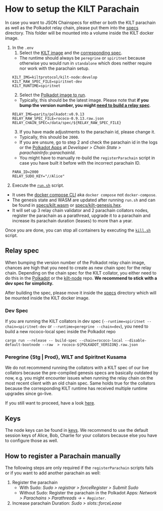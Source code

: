 # How to setup the KILT Parachain

In case you want to JSON Chainspecs for either or both the KILT parachain as well as the Polkadot relay chain, please put them into the [specs](./specs) directory.
This folder will be mounted into a volume inside the KILT docker image.

1. In the `.env`
   1. Select the [KILT image](https://hub.docker.com/r/kiltprotocol/peregrine/tags?page=1&ordering=last_updated) and the [corresponding spec](https://github.com/KILTprotocol/mashnet-node/blob/develop/nodes/parachain/src/command.rs#L41).
   * The runtime should always be `peregrine` or `spiritnet` because otherwise you would run in `standalone` which does neither require nor work with the parachain setup.
   ```
   KILT_IMG=kiltprotocol/kilt-node:develop
   KILT_RAW_SPEC_FILE=spiritnet-dev
   KILT_RUNTIME=spiritnet
   ```
   2. Select the [Polkadot image to run](https://hub.docker.com/r/parity/polkadot/tags?page=1&ordering=last_updated).
   * Typically, this should be the latest image. Please note that **if you bump the version number, you might [need to build a relay spec](#relay-spec)**.
   ```
   RELAY_IMG=parity/polkadot:v0.9.13
   RELAY_RAW_SPEC_FILE=rococo-0.9.13.raw.json
   RELAY_CHAIN_SPEC=/data/spec/${RELAY_RAW_SPEC_FILE}
   ```
   3. If you have made adjustments to the parachain id, please change it.
   * Typically, this should be `2000`.
   * If you are unsure, go to step 2 and check the parachain id in the logs or the [Polkadot Apps](https://polkadot.js.org/apps/?rpc=ws%3A%2F%2F127.0.0.1%3A9944#/extrinsics) at _Developer > Chain State > parachainInfo::parachainId_. 
   * You might have to manually re-build the `registerParachain` script in case you have built it before with the incorrect parachain ID.
   ```
   PARA_ID=2000
   RELAY_SUDO_KEY="//Alice"

   ```
2. Execute the [`run.sh`](./run.sh) script.
* It uses the [docker compose CLI](https://docs.docker.com/compose/cli-command/) aka `docker compose` not `docker-compose`.
* The genesis state and WASM are updated after running `run.sh` and can be found in [specs/kilt.wasm](specs/kilt.wasm) or [specs/kilt-genesis.hex](/specs/kilt-genesis.hex).
* It will set up 3 relay chain validator and 2 parachain collators nodes, register the parachain as a parathread, upgrade it to a parachain and increase its parachain duration (leases) to more than a year.

Once you are done, you can stop all containers by executing the [`kill.sh`](./kill.sh) script.

## Relay spec

When bumping the version number of the Polkadot relay chain image, chances are high that you need to create as new chain spec for the relay chain. 
Depending on the chain spec for the KILT collator, you either need to do this in the [Polkadot](https://github.com/paritytech/polkadot) or the [kilt-node](https://github.com/KILTprotocol/mashnet-node/tree/develop/.maintain/reset-spec) repo.
**We recommend to stick with a dev spec for simplicity.**

After building the spec, please move it inside the [specs](./specs) directory which will be mounted inside the KILT docker image.

### Dev Spec

If you are running the KILT collators in dev spec (`--runtime=spiritnet --chain=spiritnet-dev` or `--runtime=peregrine --chain=dev`), you need to build a new rococo-local spec inside the Polkadot repo
```
cargo run --release -- build-spec --chain=rococo-local --disable-default-bootnode --raw  > rococo-${POLKADOT_VERSION}.raw.json
```

### Peregrine {Stg | Prod}, WILT and Spiritnet Kusama
We do not recommend running the collators with a KILT spec of our live collators because the pre-compiled genesis specs are basically outdated by now, e.g. you might encounter issues when running the relay chain on the most recent client with an old chain spec.
Same holds true for the collators because the corresponding KILT runtime has received multiple runtime upgrades since go-live.

If you still want to proceed, have a look [here](https://github.com/KILTprotocol/mashnet-node/tree/develop/.maintain/reset-spec).

## Keys

The node keys can be found in [keys](/keys). We recommend to use the default session keys of Alice, Bob, Charlie for your collators because else you have to configure those as well.

## How to register a Parachain manually

The following steps are only required if the `registerParachain` scripts fails or if you want to add another parachain as well: 

1. Register the parachain
   * With Sudo: _Sudo > registrar > forceRegister > Submit Sudo_
   * Without Sudo: Register the parachain in the Polkadot Apps: _Network > Parachains > Parathreads -> `+ Register`_.
2. Increase parachain Duration: _Sudo > slots::forceLease_ 
